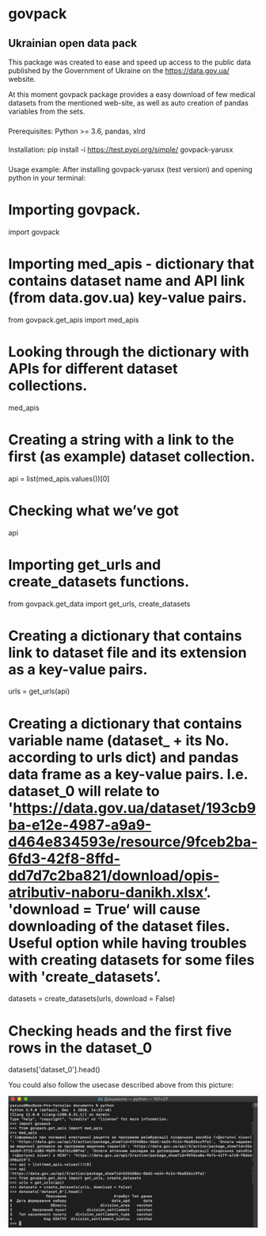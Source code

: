 # govpack
## Ukrainian open data pack
This package was created to ease and speed up access to the public data published by the Government of Ukraine on the https://data.gov.ua/ website.

At this moment govpack package provides a easy download of few medical datasets from the mentioned web-site, as well as auto creation of pandas variables from the sets.

###
Prerequisites:
Python >= 3.6, pandas, xlrd

####
Installation:
pip install -i https://test.pypi.org/simple/ govpack-yarusx

#####
Usage example:
After installing govpack-yarusx (test version) and opening python in your terminal:

# Importing govpack.
import govpack

# Importing med_apis - dictionary that contains dataset name and API link (from data.gov.ua) key-value pairs.
from govpack.get_apis import med_apis

# Looking through the dictionary with APIs for different dataset collections.
med_apis

# Creating a string with a link to the first (as example) dataset collection.
api = list(med_apis.values())[0]

# Checking what we’ve got
api

# Importing get_urls and create_datasets functions.
from govpack.get_data import get_urls, create_datasets

# Creating a dictionary that contains link to dataset file and its extension as a key-value pairs.
urls = get_urls(api)

# Creating a dictionary that contains variable name (dataset_ + its No. according to urls dict) and pandas data frame as a key-value pairs. I.e.  dataset_0 will relate to 'https://data.gov.ua/dataset/193cb9ba-e12e-4987-a9a9-d464e834593e/resource/9fceb2ba-6fd3-42f8-8ffd-dd7d7c2ba821/download/opis-atributiv-naboru-danikh.xlsx‘. 'download = True‘ will cause downloading of the dataset files. Useful option while having troubles with creating datasets for some files with 'create_datasets’.
datasets = create_datasets(urls, download = False)

# Checking heads and the first five rows in the dataset_0
datasets['dataset_0'].head()

You could also follow the usecase described above from this picture:

![](https://github.com/ThatAIGeek/govpack/blob/develop/govpack_usecase.png)
